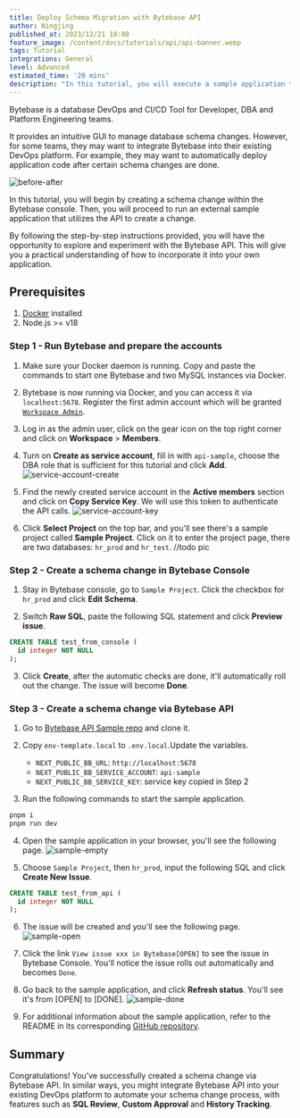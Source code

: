 ```yaml
---
title: Deploy Schema Migration with Bytebase API
author: Ningjing
published_at: 2023/12/21 18:00
feature_image: /content/docs/tutorials/api/api-banner.webp
tags: Tutorial
integrations: General
level: Advanced
estimated_time: '20 mins'
description: "In this tutorial, you will execute a sample application that utilizes the Bytebase API to create a change. By following the instructions, you'll gain hands-on experience in running the application and initiating a change using the Bytebase API."
---
```


Bytebase is a database DevOps and CI/CD Tool for Developer, DBA and Platform Engineering teams.

It provides an intuitive GUI to manage database schema changes. However, for some teams, they may want to integrate Bytebase into their existing DevOps platform. For example, they may want to automatically deploy application code after certain schema changes are done.

![before-after](/content/docs/tutorials/api/before-after.webp)

In this tutorial, you will begin by creating a schema change within the Bytebase console. Then, you will proceed to run an external sample application that utilizes the API to create a change.

By following the step-by-step instructions provided, you will have the opportunity to explore and experiment with the Bytebase API. This will give you a practical understanding of how to incorporate it into your own application.

## Prerequisites

1. [Docker](https://www.docker.com/) installed
2. Node.js >= v18

### Step 1 - Run Bytebase and prepare the accounts

1. Make sure your Docker daemon is running. Copy and paste the commands to start one Bytebase and two MySQL instances via Docker.

<IncludeBlock url="/docs/get-started/install/terminal-docker-run"></IncludeBlock>

2. Bytebase is now running via Docker, and you can access it via `localhost:5678`. Register the first admin account which will be granted [`Workspace Admin`](/docs/concepts/roles-and-permissions).

3. Log in as the admin user, click on the gear icon on the top right corner and click on **Workspace** > **Members**.

4. Turn on **Create as service account**, fill in with `api-sample`, choose the DBA role that is sufficient for this tutorial and click **Add**.
![service-account-create](/content/docs/tutorials/api/service-account-create.webp)

5. Find the newly created service account in the **Active members** section and click on **Copy Service Key**. We will use this token to authenticate the API calls.
![service-account-key](/content/docs/tutorials/api/service-account-key.webp)

6. Click **Select Project** on the top bar, and you'll see there's a sample project called **Sample Project**. Click on it to enter the project page, there are two databases: `hr_prod` and `hr_test`.
//todo pic

### Step 2 - Create a schema change in Bytebase Console

1. Stay in Bytebase console, go to `Sample Project`. Click the checkbox for `hr_prod` and click **Edit Schema**.

2. Switch **Raw SQL**, paste the following SQL statement and click **Preview issue**.

```sql
CREATE TABLE test_from_console (
  id integer NOT NULL
);
```

3. Click **Create**, after the automatic checks are done, it'll automatically roll out the change. The issue will become **Done**.

### Step 3 - Create a schema change via Bytebase API

1. Go to [Bytebase API Sample
repo](https://github.com/bytebase/bb-api-sample) and clone it.

2. Copy `env-template.local` to `.env.local`.Update the variables.
   - `NEXT_PUBLIC_BB_URL`: `http://localhost:5678`
   - `NEXT_PUBLIC_BB_SERVICE_ACCOUNT`: `api-sample`
   - `NEXT_PUBLIC_BB_SERVICE_KEY`: service key copied in Step 2

3. Run the following commands to start the sample application.
  
  ```bash
  pnpm i
  pnpm run dev
  ```
  
4. Open the sample application in your browser, you'll see the following page.
![sample-empty](/content/docs/tutorials/api/sample-empty.webp)

5. Choose `Sample Project`, then `hr_prod`, input the following SQL and click **Create New Issue**.
  
  ```sql
  CREATE TABLE test_from_api (
    id integer NOT NULL
  );
  ```

6. The issue will be created and you'll see the following page.
![sample-open](/content/docs/tutorials/api/sample-open.webp)

7. Click the link `View issue xxx in Bytebase[OPEN]` to see the issue in Bytebase Console. You'll notice the issue rolls out automatically and becomes `Done`.

8. Go back to the sample application, and click **Refresh status**. You'll see it's from [OPEN] to [DONE].
![sample-done](/content/docs/tutorials/api/sample-done.webp)

1. For additional information about the sample application, refer to the README in its corresponding [GitHub repository](https://github.com/adela-bytebase/bb-api-sample/).

## Summary

Congratulations! You've successfully created a schema change via Bytebase API. In similar ways, you might integrate Bytebase API into your existing DevOps platform to automate your schema change process, with features such as **SQL Review**, **Custom Approval** and **History Tracking**.